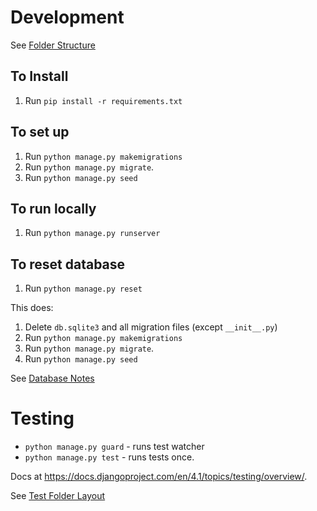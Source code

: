 # Development
See [Folder Structure](docs/Folder%20Structure.md)

## To Install

1. Run `pip install -r requirements.txt`

## To set up
1. Run `python manage.py makemigrations`
2. Run `python manage.py migrate`.
3. Run `python manage.py seed`

## To run locally

1. Run `python manage.py runserver`

## To reset database

1. Run `python manage.py reset`

This does:
1. Delete `db.sqlite3` and all migration files (except `__init__.py`)
2. Run `python manage.py makemigrations`
3. Run `python manage.py migrate`.
4. Run `python manage.py seed`

See [Database Notes](docs/Database%20Notes.md)


# Testing

- `python manage.py guard` - runs test watcher
- `python manage.py test` - runs tests once.

Docs at https://docs.djangoproject.com/en/4.1/topics/testing/overview/.

See [Test Folder Layout](docs/Test%20Folder%20Layout.md)

